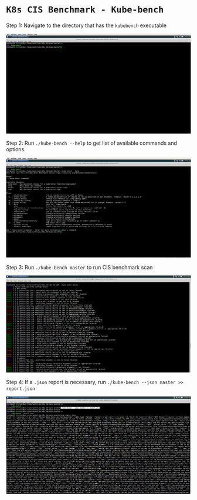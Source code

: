 # **`K8s CIS Benchmark - Kube-bench`**


Step 1: Navigate to the directory that has the `kubebench` executable

![](img/kube-bench-1.png)


Step 2: Run `./kube-bench --help` to get list of available commands and options.

![](img/kube-bench-2.png)


Step 3: Run `./kube-bench master` to run CIS benchmark scan 

![](img/kube-bench-3.png)


Step 4: If a `.json` report is necessary, run `./kube-bench --json master >> report.json`
    
![](img/kube-bench-4.png)
